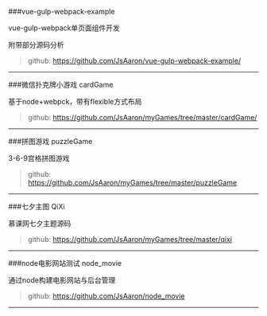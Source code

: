 

###vue-gulp-webpack-example

vue-gulp-webpack单页面组件开发<p />
附带部分源码分析
>github: <https://github.com/JsAaron/vue-gulp-webpack-example/>
****

###微信扑克牌小游戏
cardGame<p />
基于node+webpck，带有flexible方式布局
>github: <https://github.com/JsAaron/myGames/tree/master/cardGame/>
****

###拼图游戏
puzzleGame<p />
3-6-9宫格拼图游戏
>github: <https://github.com/JsAaron/myGames/tree/master/puzzleGame>
****

###七夕主图
QiXi<p />
慕课网七夕主题源码
>github: <https://github.com/JsAaron/myGames/tree/master/qixi>
****

###node电影网站测试
node_movie<p />
通过node构建电影网站与后台管理
>github: <https://github.com/JsAaron/node_movie>
****

